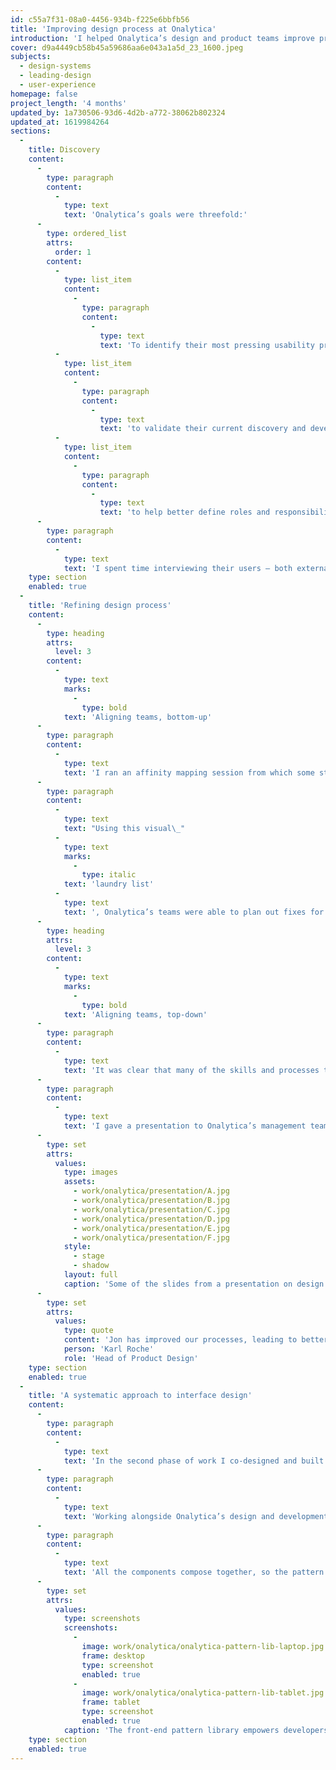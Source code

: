 ```yaml
---
id: c55a7f31-08a0-4456-934b-f225e6bbfb56
title: 'Improving design process at Onalytica'
introduction: 'I helped Onalytica’s design and product teams improve processes and kick-start a standardised approach to interface design.'
cover: d9a4449cb58b45a59686aa6e043a1a5d_23_1600.jpeg
subjects:
  - design-systems
  - leading-design
  - user-experience
homepage: false
project_length: '4 months'
updated_by: 1a730506-93d6-4d2b-a772-38062b802324
updated_at: 1619984264
sections:
  -
    title: Discovery
    content:
      -
        type: paragraph
        content:
          -
            type: text
            text: 'Onalytica’s goals were threefold:'
      -
        type: ordered_list
        attrs:
          order: 1
        content:
          -
            type: list_item
            content:
              -
                type: paragraph
                content:
                  -
                    type: text
                    text: 'To identify their most pressing usability problems;'
          -
            type: list_item
            content:
              -
                type: paragraph
                content:
                  -
                    type: text
                    text: 'to validate their current discovery and development process;'
          -
            type: list_item
            content:
              -
                type: paragraph
                content:
                  -
                    type: text
                    text: 'to help better define roles and responsibilities within the product and design team.'
      -
        type: paragraph
        content:
          -
            type: text
            text: 'I spent time interviewing their users — both external clients and internal “power” users. I also conducted one-to-one sessions with designers, product managers and developers.'
    type: section
    enabled: true
  -
    title: 'Refining design process'
    content:
      -
        type: heading
        attrs:
          level: 3
        content:
          -
            type: text
            marks:
              -
                type: bold
            text: 'Aligning teams, bottom-up'
      -
        type: paragraph
        content:
          -
            type: text
            text: 'I ran an affinity mapping session from which some strong themes emerged. I was then able to put together a full application review — this detailed the issues which were having the most significant impact on users.'
      -
        type: paragraph
        content:
          -
            type: text
            text: "Using this visual\_"
          -
            type: text
            marks:
              -
                type: italic
            text: 'laundry list'
          -
            type: text
            text: ', Onalytica’s teams were able to plan out fixes for specific UX problems. Moreover, presenting findings in this way further raised awareness of users and their needs.'
      -
        type: heading
        attrs:
          level: 3
        content:
          -
            type: text
            marks:
              -
                type: bold
            text: 'Aligning teams, top-down'
      -
        type: paragraph
        content:
          -
            type: text
            text: 'It was clear that many of the skills and processes they needed to improve the overall usability of their products were already in place. However, there wasn’t a single unified vision of how teams should work together from the top.'
      -
        type: paragraph
        content:
          -
            type: text
            text: 'I gave a presentation to Onalytica’s management team in which I outlined a framework process and a set of clearly defined roles they needed to make this process work.'
      -
        type: set
        attrs:
          values:
            type: images
            assets:
              - work/onalytica/presentation/A.jpg
              - work/onalytica/presentation/B.jpg
              - work/onalytica/presentation/C.jpg
              - work/onalytica/presentation/D.jpg
              - work/onalytica/presentation/E.jpg
              - work/onalytica/presentation/F.jpg
            style:
              - stage
              - shadow
            layout: full
            caption: 'Some of the slides from a presentation on design process I gave to Onalytica’s leadership team.'
      -
        type: set
        attrs:
          values:
            type: quote
            content: 'Jon has improved our processes, leading to better integration of design into the business. Through his time with us, Jon raised the visibility of design across the company, making it easier to engage with stakeholders.'
            person: 'Karl Roche'
            role: 'Head of Product Design'
    type: section
    enabled: true
  -
    title: 'A systematic approach to interface design'
    content:
      -
        type: paragraph
        content:
          -
            type: text
            text: 'In the second phase of work I co-designed and built a pattern library.'
      -
        type: paragraph
        content:
          -
            type: text
            text: 'Working alongside Onalytica’s design and development teams, I created a custom build of Bootstrap, on top of which I built a pattern library interface. This enabled both designers and developers to pick and use components easily.'
      -
        type: paragraph
        content:
          -
            type: text
            text: 'All the components compose together, so the pattern library can also be used for rapid prototyping and user testing.'
      -
        type: set
        attrs:
          values:
            type: screenshots
            screenshots:
              -
                image: work/onalytica/onalytica-pattern-lib-laptop.jpg
                frame: desktop
                type: screenshot
                enabled: true
              -
                image: work/onalytica/onalytica-pattern-lib-tablet.jpg
                frame: tablet
                type: screenshot
                enabled: true
            caption: 'The front-end pattern library empowers developers to create consistent UI — and enables rapid prototyping for testing with real users.'
    type: section
    enabled: true
---
```

